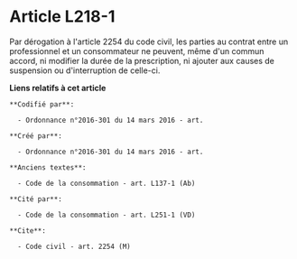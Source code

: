 # Article L218-1

Par dérogation à l'article 2254 du code civil, les parties au contrat entre un professionnel et un consommateur ne peuvent,
même d'un commun accord, ni modifier la durée de la prescription, ni ajouter aux causes de suspension ou d'interruption de
celle-ci.

**Liens relatifs à cet article**

	**Codifié par**:

	  - Ordonnance n°2016-301 du 14 mars 2016 - art.

	**Créé par**:

	  - Ordonnance n°2016-301 du 14 mars 2016 - art.

	**Anciens textes**:

	  - Code de la consommation - art. L137-1 (Ab)

	**Cité par**:

	  - Code de la consommation - art. L251-1 (VD)

	**Cite**:

	  - Code civil - art. 2254 (M)
